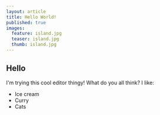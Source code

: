 ```yaml
---
layout: article
title: Hello World!
published: true
images:
  feature: island.jpg
  teaser: island.jpg
  thumb: island.jpg
---
```

## Hello
I'm trying this cool editor thingy! What do you all think?
I like:
- Ice cream
- Curry
- Cats
